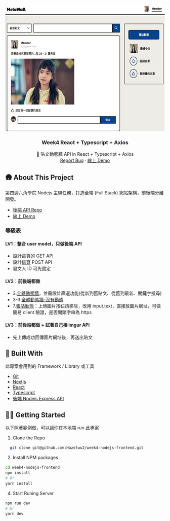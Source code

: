 
<div align="center">
  <a href="https://github.com/Hazelwu2/week4-nodejs-frontend.git">
    <img src="./cover.png" alt="Logo" width="600" height="400">
  </a>

  <h3 align="center">Week4 React + Typescript + Axios</h3>

  <p align="center">
    🌱 貼文動態牆 API in React + Typescript + Axios
    <br />
    <a href="https://github.com/Hazelwu2/week4-nodejs-frontend/issues">Report Bug</a>
    ·
    <a href="http://week4-nodejs-frontend.vercel.app/">線上 Demo</a>
  </p>
</div>

## 🛖 About This Project
第四週六角學院 Nodejs 主線任務，打造全端 (Full Stack) 網站架構，前後端分離開發。
- [後端 API Repo](https://github.com/Hazelwu2/week4-nodejs.git)
- [線上 Demo](http://week4-nodejs-frontend.vercel.app/)


### 等級表
#### LV1：整合 user model，只做後端 API
  - 設計[這頁](https://xd.adobe.com/view/c0763dbe-fc15-42e8-be0b-8956ed03e675-9525/screen/5b6bb2a0-f0f3-4b39-841f-8cf3a0ed9707)的 GET API
  - 設計[這頁](https://xd.adobe.com/view/c0763dbe-fc15-42e8-be0b-8956ed03e675-9525/screen/dfc7891e-63fd-4141-989a-8776ee7ea9f0) POST API
  - 發文人 ID 可先固定

#### LV2：前後端都做
  - 3.[全體動態牆](https://xd.adobe.com/view/c0763dbe-fc15-42e8-be0b-8956ed03e675-9525/screen/5b6bb2a0-f0f3-4b39-841f-8cf3a0ed9707)，並需設計篩選功能(從新到舊貼文、從舊到最新、關鍵字搜尋)
  - 3-3.[全體動態牆-沒有動態](https://xd.adobe.com/view/c0763dbe-fc15-42e8-be0b-8956ed03e675-9525/screen/fb06b070-009d-4ccf-9d60-248b9f51dcd4)
  - 7.[張貼動態](https://xd.adobe.com/view/c0763dbe-fc15-42e8-be0b-8956ed03e675-9525/screen/dfc7891e-63fd-4141-989a-8776ee7ea9f0)：上傳圖片按鈕請移除，改用 input.text，直接放圖片網址，可做簡易 client 驗證，是否開頭字串為 https

#### LV3：前後端都做 + 試著自己接 imgur API
  - 先上傳成功回傳圖片網址後，再送出貼文


## 🔨 Built With
此專案會用到的 Framework / Library 或工具

* [Git](https://git-scm.com/)
* [Nextjs](https://nextjs.org/)
* [React](#)
* [Typescript](#)
* [後端 Nodejs Express API](https://github.com/Hazelwu2/week4-nodejs.git)


## 👨‍💻 Getting Started
以下照著範例做，可以讓你在本地端 run 此專案

1. Clone the Repo
  ```sh
    git clone git@github.com:Hazelwu2/week4-nodejs-frontend.git
  ```
2. Install NPM packages
  ```bash
  cd week4-nodejs-frontend
  npm install
  # Or
  yarn install
  ```
4. Start Runing Server
  ```bash
  npm run dev
  # Or
  yarn dev
  ```


